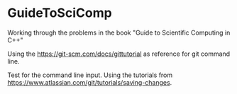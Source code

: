 # GuideToSciComp
Working through the problems in the book "Guide to Scientific Computing in C++"

Using the https://git-scm.com/docs/gittutorial as reference for git command line.

Test for the command line input. Using the tutorials from https://www.atlassian.com/git/tutorials/saving-changes.